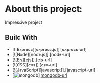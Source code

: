 # About this project:

Impressive project

## Build With

- [![Express][express.js]].[express-url]
- [![Node][node.js]].[node-url]
- [![Ejs][ejs]].[ejs-url]
- [![CSS][css]].[css-url]
- [![JavaScript][javascript]].[javascript-url]
- [![mongodb][mongodb]].[mongodb-url]

<!-- MARKDOWN LINKS & IMAGES -->
<!-- https://www.markdownguide.org/basic-syntax/#reference-style-links -->

[mongodb]: (https://img.shields.io/badge/MongoDB-%234ea94b.svg?style=for-the-badge&logo=mongodb&logoColor=white)
[mongodb-url]: (https://www.mongodb.com/docs/)
